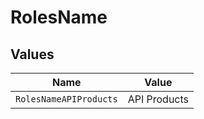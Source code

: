 # RolesName


## Values

| Name                   | Value                  |
| ---------------------- | ---------------------- |
| `RolesNameAPIProducts` | API Products           |